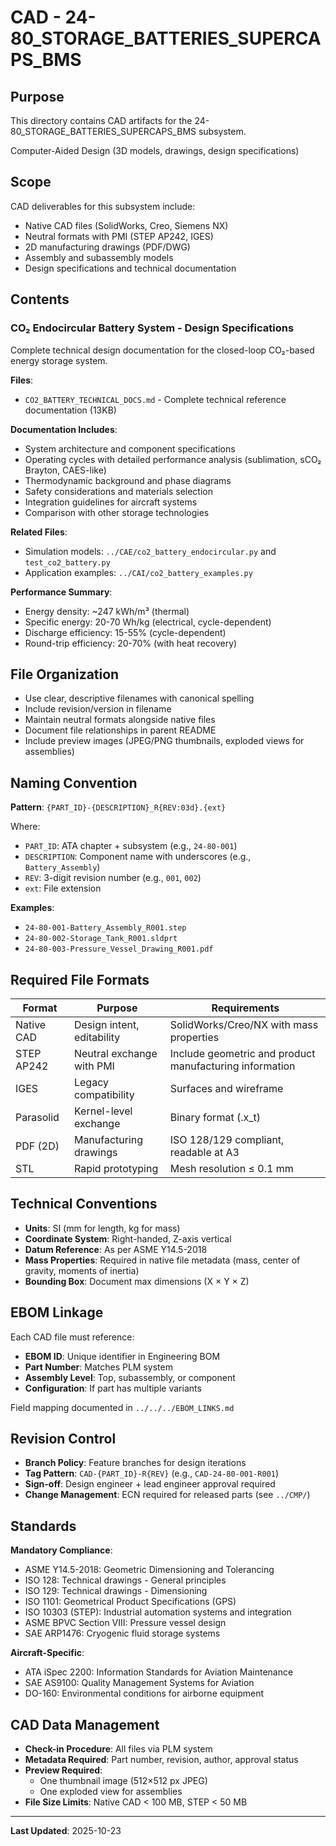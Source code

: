 # CAD - 24-80_STORAGE_BATTERIES_SUPERCAPS_BMS

## Purpose

This directory contains CAD artifacts for the 24-80_STORAGE_BATTERIES_SUPERCAPS_BMS subsystem.

Computer-Aided Design (3D models, drawings, design specifications)

## Scope

CAD deliverables for this subsystem include:
- Native CAD files (SolidWorks, Creo, Siemens NX)
- Neutral formats with PMI (STEP AP242, IGES)
- 2D manufacturing drawings (PDF/DWG)
- Assembly and subassembly models
- Design specifications and technical documentation

## Contents

### CO₂ Endocircular Battery System - Design Specifications

Complete technical design documentation for the closed-loop CO₂-based energy storage system.

**Files**:
- `CO2_BATTERY_TECHNICAL_DOCS.md` - Complete technical reference documentation (13KB)

**Documentation Includes**:
- System architecture and component specifications
- Operating cycles with detailed performance analysis (sublimation, sCO₂ Brayton, CAES-like)
- Thermodynamic background and phase diagrams
- Safety considerations and materials selection
- Integration guidelines for aircraft systems
- Comparison with other storage technologies

**Related Files**:
- Simulation models: `../CAE/co2_battery_endocircular.py` and `test_co2_battery.py`
- Application examples: `../CAI/co2_battery_examples.py`

**Performance Summary**:
- Energy density: ~247 kWh/m³ (thermal)
- Specific energy: 20-70 Wh/kg (electrical, cycle-dependent)
- Discharge efficiency: 15-55% (cycle-dependent)
- Round-trip efficiency: 20-70% (with heat recovery)

## File Organization

- Use clear, descriptive filenames with canonical spelling
- Include revision/version in filename
- Maintain neutral formats alongside native files
- Document file relationships in parent README
- Include preview images (JPEG/PNG thumbnails, exploded views for assemblies)

## Naming Convention

**Pattern**: `{PART_ID}-{DESCRIPTION}_R{REV:03d}.{ext}`

Where:
- `PART_ID`: ATA chapter + subsystem (e.g., `24-80-001`)
- `DESCRIPTION`: Component name with underscores (e.g., `Battery_Assembly`)
- `REV`: 3-digit revision number (e.g., `001`, `002`)
- `ext`: File extension

**Examples**:
- `24-80-001-Battery_Assembly_R001.step`
- `24-80-002-Storage_Tank_R001.sldprt`
- `24-80-003-Pressure_Vessel_Drawing_R001.pdf`

## Required File Formats

| Format | Purpose | Requirements |
|--------|---------|--------------|
| Native CAD | Design intent, editability | SolidWorks/Creo/NX with mass properties |
| STEP AP242 | Neutral exchange with PMI | Include geometric and product manufacturing information |
| IGES | Legacy compatibility | Surfaces and wireframe |
| Parasolid | Kernel-level exchange | Binary format (.x_t) |
| PDF (2D) | Manufacturing drawings | ISO 128/129 compliant, readable at A3 |
| STL | Rapid prototyping | Mesh resolution ≤ 0.1 mm |

## Technical Conventions

- **Units**: SI (mm for length, kg for mass)
- **Coordinate System**: Right-handed, Z-axis vertical
- **Datum Reference**: As per ASME Y14.5-2018
- **Mass Properties**: Required in native file metadata (mass, center of gravity, moments of inertia)
- **Bounding Box**: Document max dimensions (X × Y × Z)

## EBOM Linkage

Each CAD file must reference:
- **EBOM ID**: Unique identifier in Engineering BOM
- **Part Number**: Matches PLM system
- **Assembly Level**: Top, subassembly, or component
- **Configuration**: If part has multiple variants

Field mapping documented in `../../../EBOM_LINKS.md`

## Revision Control

- **Branch Policy**: Feature branches for design iterations
- **Tag Pattern**: `CAD-{PART_ID}-R{REV}` (e.g., `CAD-24-80-001-R001`)
- **Sign-off**: Design engineer + lead engineer approval required
- **Change Management**: ECN required for released parts (see `../CMP/`)

## Standards

**Mandatory Compliance**:
- ASME Y14.5-2018: Geometric Dimensioning and Tolerancing
- ISO 128: Technical drawings - General principles
- ISO 129: Technical drawings - Dimensioning
- ISO 1101: Geometrical Product Specifications (GPS)
- ISO 10303 (STEP): Industrial automation systems and integration
- ASME BPVC Section VIII: Pressure vessel design
- SAE ARP1476: Cryogenic fluid storage systems

**Aircraft-Specific**:
- ATA iSpec 2200: Information Standards for Aviation Maintenance
- SAE AS9100: Quality Management Systems for Aviation
- DO-160: Environmental conditions for airborne equipment

## CAD Data Management

- **Check-in Procedure**: All files via PLM system
- **Metadata Required**: Part number, revision, author, approval status
- **Preview Required**: 
  - One thumbnail image (512×512 px JPEG)
  - One exploded view for assemblies
- **File Size Limits**: Native CAD < 100 MB, STEP < 50 MB

---

**Last Updated**: 2025-10-23

